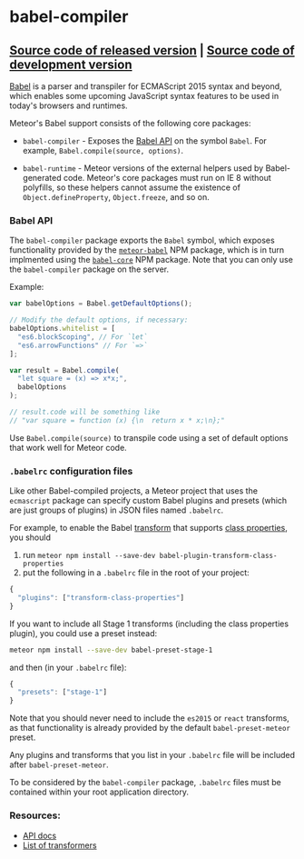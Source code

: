 # babel-compiler
[Source code of released version](https://github.com/meteor/meteor/tree/master/packages/babel-compiler) | [Source code of development version](https://github.com/meteor/meteor/tree/master/packages/babel-compiler)
---

[Babel](http://babeljs.io/) is a parser and transpiler for ECMAScript 2015
syntax and beyond, which enables some upcoming JavaScript syntax features
to be used in today's browsers and runtimes.

Meteor's Babel support consists of the following core packages:

* `babel-compiler` - Exposes the [Babel API](https://babeljs.io/docs/usage/api/)
  on the symbol `Babel`.  For example, `Babel.compile(source, options)`.

* `babel-runtime` - Meteor versions of the external helpers used by
  Babel-generated code.  Meteor's core packages must run on IE 8 without
  polyfills, so these helpers cannot assume the existence of
  `Object.defineProperty`, `Object.freeze`, and so on.

### Babel API

The `babel-compiler` package exports the `Babel` symbol, which exposes
functionality provided by the
[`meteor-babel`](https://www.npmjs.com/package/meteor-babel) NPM package,
which is in turn implmented using the
[`babel-core`](https://www.npmjs.com/package/babel-core) NPM package.
Note that you can only use the `babel-compiler` package on the server.

Example:

```js
var babelOptions = Babel.getDefaultOptions();

// Modify the default options, if necessary:
babelOptions.whitelist = [
  "es6.blockScoping", // For `let`
  "es6.arrowFunctions" // For `=>`
];

var result = Babel.compile(
  "let square = (x) => x*x;",
  babelOptions
);

// result.code will be something like
// "var square = function (x) {\n  return x * x;\n};"
```

Use `Babel.compile(source)` to transpile code using a set of default
options that work well for Meteor code.

### `.babelrc` configuration files

Like other Babel-compiled projects, a Meteor project that uses the
`ecmascript` package can specify custom Babel plugins and presets (which
are just groups of plugins) in JSON files named `.babelrc`.

For example, to enable the Babel
[transform](https://www.npmjs.com/package/babel-plugin-transform-class-properties)
that supports [class
properties](https://github.com/jeffmo/es-class-fields-and-static-properties),
you should

  1. run `meteor npm install --save-dev babel-plugin-transform-class-properties`
  2. put the following in a `.babelrc` file in the root of your project:
```js
{
  "plugins": ["transform-class-properties"]
}
```

If you want to include all Stage 1 transforms (including the class
properties plugin), you could use a preset instead:

```sh
meteor npm install --save-dev babel-preset-stage-1
```

and then (in your `.babelrc` file):

```js
{
  "presets": ["stage-1"]
}
```

Note that you should never need to include the `es2015` or `react`
transforms, as that functionality is already provided by the default
`babel-preset-meteor` preset.

Any plugins and transforms that you list in your `.babelrc` file will be
included after `babel-preset-meteor`.

To be considered by the `babel-compiler` package, `.babelrc` files must be
contained within your root application directory.

### Resources:

* [API docs](https://babeljs.io/docs/usage/api/)
* [List of transformers](https://babeljs.io/docs/usage/transformers/)

